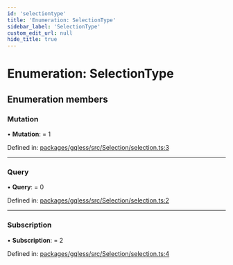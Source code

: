 ```yaml
---
id: 'selectiontype'
title: 'Enumeration: SelectionType'
sidebar_label: 'SelectionType'
custom_edit_url: null
hide_title: true
---
```


# Enumeration: SelectionType

## Enumeration members

### Mutation

• **Mutation**: = 1

Defined in: [packages/gqless/src/Selection/selection.ts:3](https://github.com/gqless/gqless/blob/master/packages/gqless/src/Selection/selection.ts#L3)

---

### Query

• **Query**: = 0

Defined in: [packages/gqless/src/Selection/selection.ts:2](https://github.com/gqless/gqless/blob/master/packages/gqless/src/Selection/selection.ts#L2)

---

### Subscription

• **Subscription**: = 2

Defined in: [packages/gqless/src/Selection/selection.ts:4](https://github.com/gqless/gqless/blob/master/packages/gqless/src/Selection/selection.ts#L4)
